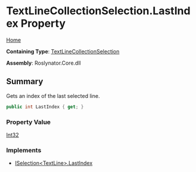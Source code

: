 # TextLineCollectionSelection\.LastIndex Property

[Home](../../../../README.md)

**Containing Type**: [TextLineCollectionSelection](../README.md)

**Assembly**: Roslynator\.Core\.dll

## Summary

Gets an index of the last selected line\.

```csharp
public int LastIndex { get; }
```

### Property Value

[Int32](https://docs.microsoft.com/en-us/dotnet/api/system.int32)

### Implements

* [ISelection\<TextLine>.LastIndex](../../../ISelection-1/LastIndex/README.md)
